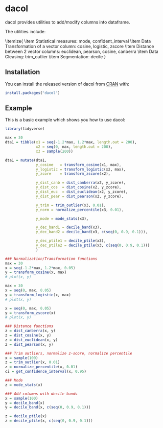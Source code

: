 # dacol

dacol provides utilities to add/modify columns into dataframe.

The utilities include:

\itemize{
 \item Statistical measures: mode, confident_interval
 \item Data Transformation of a vector column: cosine, logistic, zscore
 \item Distance between 2 vector columns: euclidean, pearson, cosine, canberra
 \item Data Cleasing: trim_outlier
 \item Segmentation: decile
}

## Installation

You can install the released version of dacol from [CRAN](https://CRAN.R-project.org) with:

``` r
install.packages("dacol")
```

## Example


This is a basic example which shows you how to use dacol:

``` r
library(tidyverse)

max = 30
dta1 = tibble(x1 = seq(-1.2*max, 1.2*max, length.out = 200),
              x2 = seq(0, max, length.out = 200),
              x3 = sample(200))

dta1 = mutate(dta1,
              y_cosine   = transform_cosine(x1, max),
              y_logistic = transform_logistic(x2, max),
              y_zcore    = transform_zscore(x2),

              y_dist_canb = dist_canberra(x2, y_zcore),
              y_dist_cos  = dist_cosine(x2, y_zcore),
              y_dist_euc  = dist_euclidean(x2, y_zcore),
              y_dist_pear = dist_pearson(x2, y_zcore),

              y_trim = trim_outlier(x3, 0.01),
              y_norm = normalize_percentile(x3, 0.01),

              y_mode = mode_stats(x3),

              y_dec_band1 = decile_band(x3),
              y_dec_band2 = decile_band(x3, c(seq(0, 0.9, 0.1))),

              y_dec_ptile1 = decile_ptile(x3),
              y_dec_ptile2 = decile_ptile(x3, c(seq(0, 0.9, 0.1)))
              )

### Normalization/Transformation functions
max = 30
x = seq(-1.2*max, 1.2*max, 0.05)
y = transform_cosine(x, max)
# plot(x, y)

max = 30
x = seq(0, max, 0.05)
y = transform_logistic(x, max)
# plot(x, y)

x = seq(0, max, 0.05)
y = transform_zscore(x)
# plot(x, y)

### Distance functions
z = dist_canberra(x, y)
z = dist_cosine(x, y)
z = dist_euclidean(x, y)
z = dist_pearson(x, y)

### Trim outliers, normalize z-score, normalize percentile
x = sample(100)
z = trim_outlier(x, 0.01)
z = normalize_percentile(x, 0.01)
ci = get_confidence_interval(x, 0.95)

### Mode
z = mode_stats(x)

### Add columns with decile bands
x = sample(100)
y = decile_band(x)
y = decile_band(x, c(seq(0, 0.9, 0.1)))

z = decile_ptile(x)
z = decile_ptile(x, c(seq(0, 0.9, 0.1)))
```


